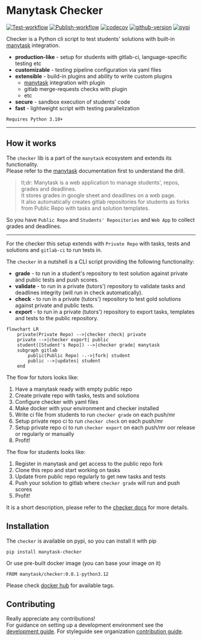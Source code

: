 # Manytask Checker

[![Test-workflow](https://github.com/manytask/checker/actions/workflows/test.yml/badge.svg)](https://github.com/manytask/checker/actions/workflows/test.yml)
[![Publish-workflow](https://github.com/manytask/checker/actions/workflows/publish.yml/badge.svg)](https://github.com/manytask/checker/actions/workflows/publish.yml)
[![codecov](https://codecov.io/gh/manytask/checker/branch/main/graph/badge.svg?token=3F9J850FX2)](https://codecov.io/gh/manytask/checker)
[![github-version](https://img.shields.io/github/v/release/manytask/checker?logo=github&display_name=tag&sort=semver)](https://github.com/manytask/checker/releases)
[![pypi](https://img.shields.io/pypi/v/manytask-checker.svg)](https://pypi.org/project/manytask-checker/)


Checker is a Python cli script to test students' solutions with built-in [manytask](https://github.com/yandexdataschool/manytask) integration.

* **production-like** - setup for students with gitlab-ci, language-specific testing etc 
* **customizable** - testing pipeline configuration via yaml files
* **extensible** - build-in plugins and ability to write custom plugins
    * [manytask](https://github.com/manytask/manytask) integration with plugin
    * gitlab merge-requests checks with plugin
    * etc
* **secure** - sandbox execution of students' code
* **fast** - lightweight script with testing parallelization

`Requires Python 3.10+`

---


## How it works 

The `checker` lib is a part of the `manytask` ecosystem and extends its functionality.  
Please refer to the [manytask](https://github.com/manytask/manytask) documentation first to understand the drill.

> tl;dr: Manytask is a web application to manage students', repos, grades and deadlines.  
> It stores grades in google sheet and deadlines on a web page.  
> It also automatically creates gitlab repositories for students as forks from Public Repo with tasks and solution templates.  

So you have `Public Repo` and `Students' Repositories` and `Web App` to collect grades and deadlines.  

---

For the checker this setup extends with `Private Repo` with tasks, tests and solutions and `gitlab-ci` to run tests in.

The `checker` in a nutshell is a CLI script providing the following functionality:  

* **grade** - to run in a student's repository to test solution against private and public tests and push scores.
* **validate** - to run in a private (tutors') repository to validate tasks and deadlines integrity (will run in check automatically).
* **check** - to run in a private (tutors') repository to test gold solutions against private and public tests.
* **export** - to run in a private (tutors') repository to export tasks, templates and tests to the public repository.

``` mermaid
flowchart LR
    private(Private Repo) -->|checker check| private
    private -->|checker export| public
    student([Student's Repo]) -->|checker grade| manytask
    subgraph gitlab
        public(Public Repo) -.->|fork| student
        public -->|updates| student
    end
```

The flow for tutors looks like:  

1. Have a manytask ready with empty public repo
2. Create private repo with tasks, tests and solutions
3. Configure checker with yaml files
4. Make docker with your environment and checker installed
5. Write ci file from students to run `checker grade` on each push/mr
6. Setup private repo ci to run `checker check` on each push/mr
7. Setup private repo ci to run `checker export` on each push/mr oor release or regularly or manually
8. Profit!

The flow for students looks like:

1. Register in manytask and get access to the public repo fork
2. Clone this repo and start working on tasks
3. Update from public repo regularly to get new tasks and tests
4. Push your solution to gitlab where `checker grade` will run and push scores
5. Profit!


It is a short description, please refer to the [checker docs](./docs) for more details.


## Installation 

The `checker` is available on pypi, so you can install it with pip
```shell
pip install manytask-checker
```

Or use pre-built docker image (you can base your image on it)
```shell
FROM manytask/checker:0.0.1-python3.12
```
Please check [docker hub](https://hub.docker.com/r/manytask/checker) for available tags.


## Contributing

Really appreciate any contributions!  
For guidance on setting up a development environment see the [development guide](./docs/6_development.md).
For styleguide see organization [contribution guide](https://github.com/manytask/.github/CONTRIBUTING.md).

